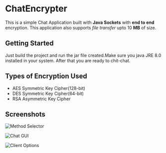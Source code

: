 # ChatEncrypter

This is a simple Chat Application built with __Java Sockets__ with __end to end__ encryption. This application also supports *file transfer*
upto 10 __MB__ of size.

## Getting Started

Just build the project and run the jar file created.Make sure you java JRE 8.0 installed in your system. After that you are ready to chit-chat.

## Types of Encryption Used

* AES Symmetric Key Cipher(128-bit)
* DES Symmetric Key Cipher(64-bit)
* RSA Asymmetric Key Cipher

## Screenshots
![Method Selector](https://github.com/utkarsh22garg/ChatEncrypter/blob/master/screenshots/Screenshot%201.png "Select Any Method")

![Chat GUI](https://github.com/utkarsh22garg/ChatEncrypter/blob/master/screenshots/Screenshot%202.png "Chat GUI")

![Client Options](https://github.com/utkarsh22garg/ChatEncrypter/blob/master/screenshots/Screenshot%203.png "Options For Client")
